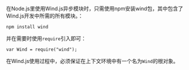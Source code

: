 在Node.js里使用Wind.js异步模块时，只需使用npm安装wind包，其中包含了Wind.js开发中所需的所有模块。：

    npm install wind
    
并在需要时使用`require`引入即可：

    var Wind = require("wind");

在Wind.js使用过程中，必须保证在上下文环境中有一个名为`Wind`的根对象。